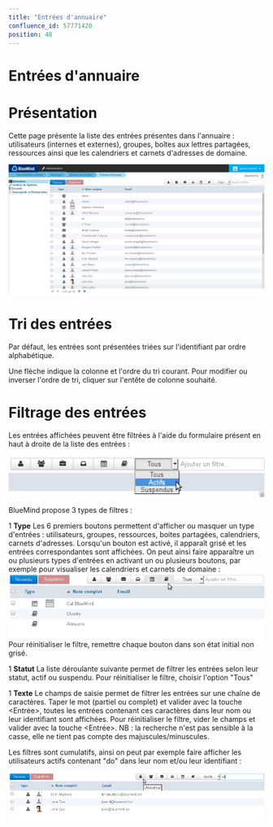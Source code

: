 ```yaml
---
title: "Entrées d'annuaire"
confluence_id: 57771420
position: 48
---
```

# Entrées d'annuaire


# Présentation

Cette page présente la liste des entrées présentes dans l'annuaire : utilisateurs (internes et externes), groupes, boîtes aux lettres partagées, ressources ainsi que les calendriers et carnets d'adresses de domaine.


![](../../attachments/57771420/57771428.png)

# Tri des entrées

Par défaut, les entrées sont présentées triées sur l'identifiant par ordre alphabétique.

Une flèche indique la colonne et l'ordre du tri courant. Pour modifier ou inverser l'ordre de tri, cliquer sur l'entête de colonne souhaité.

# Filtrage des entrées

Les entrées affichées peuvent être filtrées à l'aide du formulaire présent en haut à droite de la liste des entrées :

![](../../attachments/57771420/57771426.png)

BlueMind propose 3 types de filtres :

1 
**Type**
Les 6 premiers boutons permettent d'afficher ou masquer un type d'entrées : utilisateurs, groupes, ressources, boites partagées, calendriers, carnets d'adresses.
Lorsqu'un bouton est activé, il apparaît grisé et les entrées correspondantes sont affichées. On peut ainsi faire apparaître un ou plusieurs types d'entrées en activant un ou plusieurs boutons, par exemple pour visualiser les calendriers et carnets de domaine :
![](../../attachments/57771420/57771422.png)
Pour réinitialiser le filtre, remettre chaque bouton dans son état initial non grisé.

1 
**Statut**
La liste déroulante suivante permet de filtrer les entrées selon leur statut, actif ou suspendu.
Pour réinitialiser le filtre, choisir l'option "Tous"

1 
**Texte**
Le champs de saisie permet de filtrer les entrées sur une chaîne de caractères.
Taper le mot (partiel ou complet) et valider avec la touche &lt;Entrée>, toutes les entrées contenant ces caractères dans leur nom ou leur identifiant sont affichées.
Pour réinitialiser le filtre, vider le champs et valider avec la touche &lt;Entrée>.
NB : la recherche n'est pas sensible à la casse, elle ne tient pas compte des majuscules/minuscules.


Les filtres sont cumulatifs, ainsi on peut par exemple faire afficher les utilisateurs actifs contenant "do" dans leur nom et/ou leur identifiant :

![](../../attachments/57771420/57771424.png)


